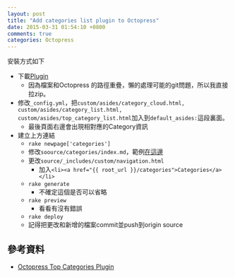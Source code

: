 ```yaml
---
layout: post
title: "Add categories list plugin to Octopress"
date: 2015-03-31 01:54:10 +0800
comments: true
categories: Octopress 
---
```

安裝方式如下

* 下載[Plugin](https://github.com/ctdk/octopress-category-list)
  * 因為檔案和Octopress 的路徑重疊，懶的處理可能的git問題，所以我直接拉zip。
* 修改`_config.yml`，把`custom/asides/category_cloud.html, custom/asides/category_list.html, custom/asides/top_category_list.html`加入到`default_asides:`這段裏面。
  * 最後頁面右邊會出現相對應的Category資訊
* 建立上方連結
  * `rake newpage['categories']`
  * 修改`soource/categories/index.md`，範例[在這邊](https://github.com/wen00072/wen00072.github.io/blob/source/source/categories/index.md)
  * 更改`source/_includes/custom/navigation.html`
    * 加入`<li><a href="{{ root_url }}/categories">Categories</a></li>`
  * `rake generate`
    * 不確定這個是否可以省略
  * `rake preview`
    * 看看有沒有錯誤
  * `rake deploy`
  * 記得把更改和新增的檔案commit並push到origin source

## 參考資料

* [Octopress Top Categories Plugin](http://time.to.pullthepl.ug/blog/2012/8/20/octopress-top-categories-plugin/)
